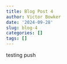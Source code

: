```yaml
---
title: Blog Post 4
author: Victor Bowker
date: '2024-09-28'
slug: blog-4
categories: []
tags: []
---
```

testing push
